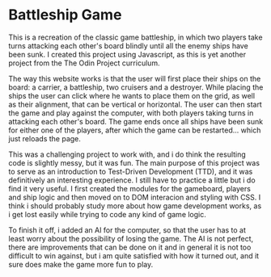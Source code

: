 # Battleship Game

This is a recreation of the classic game battleship, in which two players take turns attacking each other's board blindly until all the enemy ships have been sunk. I created this project using Javascript, as this is yet another project from the The Odin Project curriculum.

The way this website works is that the user will first place their ships on the board: a carrier, a battleship, two cruisers and a destroyer. While placing the ships the user can click where he wants to place them on the grid, as well as their alignment, that can be vertical or horizontal. The user can then start the game and play against the computer, with both players taking turns in attacking each other's board. The game ends once all ships have been sunk for either one of the players, after which the game can be restarted... which just reloads the page.

This was a challenging project to work with, and i do think the resulting code is slightly messy, but it was fun. The main purpose of this project was to serve as an introduction to Test-Driven Development (TTD), and it was definitively an interesting experience. I still have to practice a little but i do find it very useful. I first created the modules for the gameboard, players and ship logic and then moved on to DOM interacion and styling with CSS. I think i should probably study more about how game development works, as i get lost easily while trying to code any kind of game logic.

To finish it off, i added an AI for the computer, so that the user has to at least worry about the possibility of losing the game. The AI is not perfect, there are improvements that can be done on it and in general it is not too difficult to win against, but i am quite satisfied with how it turned out, and it sure does make the game more fun to play.
